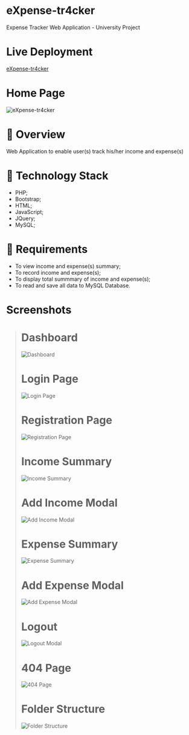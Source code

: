 # eXpense-tr4cker
Expense Tracker Web Application - University Project  

# Live Deployment
[eXpense-tr4cker](http://expense-tracker.hstn.me/)  

# Home Page
![eXpense-tr4cker](/assets/screenshots/eXpense-tr4cker.gif)

# :rocket: Overview
Web Application to enable user(s) track his/her income and expense(s)

# :wrench: Technology Stack
- PHP;
- Bootstrap;
- HTML;
- JavaScript;
- JQuery;
- MySQL;

# :space_invader: Requirements
- To view income and expense(s) summary;
- To record income and expense(s);
- To display total summmary of income and expense(s);
- To read and save all data to MySQL Database.

# Screenshots
> # Dashboard
> ![Dashboard](/assets/screenshots/Dashboard.png#gh-dark-mode-only)  
> # Login Page
> ![Login Page](/assets/screenshots/LoginPage.png#gh-dark-mode-only)  
> # Registration Page
> ![Registration Page](/assets/screenshots/RegistrationPage.png#gh-dark-mode-only)  
> # Income Summary
> ![Income Summary](/assets/screenshots/IncomeSummary.png#gh-dark-mode-only)  
> # Add Income Modal
> ![Add Income Modal](/assets/screenshots/AddIncomeModal.png#gh-dark-mode-only)  
> # Expense Summary
> ![Expense Summary](/assets/screenshots/ExpenseSummary.png#gh-dark-mode-only)  
> # Add Expense Modal
> ![Add Expense Modal](/assets/screenshots/AddExpenseModal.png#gh-dark-mode-only)  
> # Logout
> ![Logout Modal](/assets/screenshots/Logout.png#gh-dark-mode-only)  
> # 404 Page
> ![404 Page](/assets/screenshots/eXpense-tr4cker-404.gif)  
> # Folder Structure
> ![Folder Structure](/assets/screenshots/FolderStructure.png#gh-dark-mode-only)  
